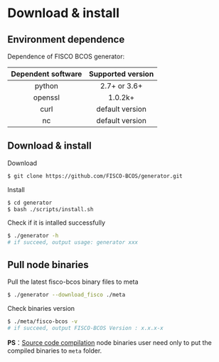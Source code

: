 # Download & install

## Environment dependence

Dependence of FISCO BCOS generator:

| Dependent software | Supported version |
| :-: | :-: |
| python | 2.7+ or 3.6+ |
| openssl | 1.0.2k+|
| curl | default version |
| nc | default version |

## Download & install

Download

``` bash
$ git clone https://github.com/FISCO-BCOS/generator.git
```

Install

``` bash
$ cd generator
$ bash ./scripts/install.sh
```

Check if it is intalled successfully

``` bash
$ ./generator -h
# if succeed, output usage: generator xxx
```

## Pull node binaries

Pull the latest fisco-bcos binary files to meta

``` bash
$ ./generator --download_fisco ./meta
```

Check binaries version

```bash
$ ./meta/fisco-bcos -v
# if succeed, output FISCO-BCOS Version : x.x.x-x
```

**PS**：[Source code compilation](../manual/get_executable.md) node binaries user need only to put the compiled binaries to ``` meta ``` folder.
